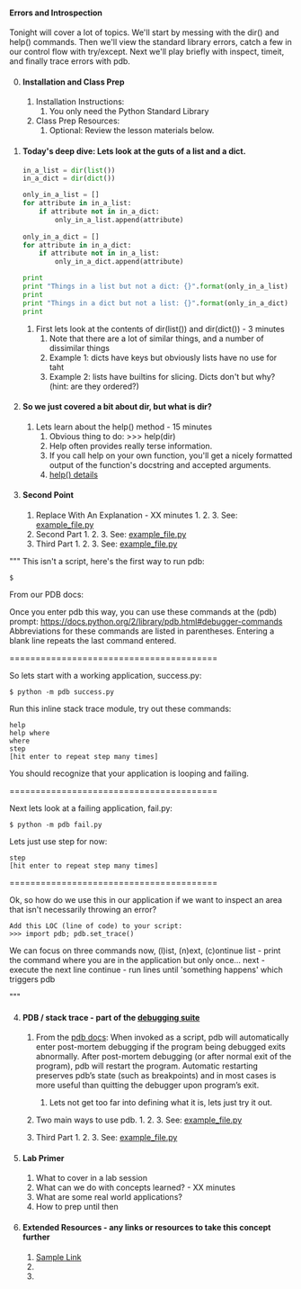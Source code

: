 

#### Errors and Introspection

Tonight will cover a lot of topics. We'll start by messing with the dir() and help() commands. Then we'll view the standard library errors, catch a few in our control flow with try/except. Next we'll play briefly with inspect, timeit, and finally trace errors with pdb.


0. #### Installation and Class Prep 
    1. Installation Instructions:
        1. You only need the Python Standard Library
    2. Class Prep Resources:
        1. Optional: Review the lesson materials below.


1. #### Today's deep dive: Lets look at the guts of a list and a dict.

    ```python
    in_a_list = dir(list())
    in_a_dict = dir(dict())

    only_in_a_list = []
    for attribute in in_a_list:
        if attribute not in in_a_dict:
            only_in_a_list.append(attribute)
            
    only_in_a_dict = []
    for attribute in in_a_dict:
        if attribute not in in_a_list:
            only_in_a_dict.append(attribute)

    print 
    print "Things in a list but not a dict: {}".format(only_in_a_list)
    print
    print "Things in a dict but not a list: {}".format(only_in_a_dict)
    print
    
    ```

    1. First lets look at the contents of dir(list()) and dir(dict()) - 3 minutes
        1. Note that there are a lot of similar things, and a number of dissimilar things
        2. Example 1: dicts have keys but obviously lists have no use for taht
        3. Example 2: lists have __<slice>__ builtins for slicing. Dicts don't but why? (hint: are they ordered?)


2. #### So we just covered a bit about dir, but what is dir?
    1. Lets learn about the help() method - 15 minutes
        1. Obvious thing to do:  >>> help(dir)
        2. Help often provides really terse information.
        3. If you call help on your own function, you'll get a nicely formatted output of the function's docstring and accepted arguments.
        4. [help() details](https://docs.python.org/2/library/functions.html#help)

3. #### Second Point
    1. Replace With An Explanation - XX minutes
        1. 
        2. 
        3. See: [example_file.py](example_file.py)
    2. Second Part
        1. 
        2. 
        3. See: [example_file.py](example_file.py)
    3. Third Part
        1. 
        2. 
        3. See: [example_file.py](example_file.py)

"""
This isn't a script, here's the first way to run pdb:

    $ 
From our PDB docs:

Once you enter pdb this way, you can use these commands at the (pdb) prompt:
    https://docs.python.org/2/library/pdb.html#debugger-commands
    Abbreviations for these commands are listed in parentheses.
    Entering a blank line repeats the last command entered.

========================================

So lets start with a working application, success.py:

    $ python -m pdb success.py

Run this inline stack trace module, try out these commands:

    help
    help where
    where
    step
    [hit enter to repeat step many times]

You should recognize that your application is looping and failing.

========================================

Next lets look at a failing application, fail.py:

    $ python -m pdb fail.py

Lets just use step for now:

    step
    [hit enter to repeat step many times]

========================================

Ok, so how do we use this in our application if we want to inspect an area that isn't necessarily throwing an error?

    Add this LOC (line of code) to your script:
    >>> import pdb; pdb.set_trace()

We can focus on three commands now, (l)ist, (n)ext, (c)ontinue
    list - print the command where you are in the application but only once...
    next - execute the next line
    continue - run lines until 'something happens' which triggers pdb

"""

4. ####  PDB / stack trace - part of the [debugging suite](https://docs.python.org/2/library/debug.html)
    1. From the [pdb docs](https://docs.python.org/2/library/pdb.html): When invoked as a script, pdb will automatically enter post-mortem debugging if the program being debugged exits abnormally. After post-mortem debugging (or after normal exit of the program), pdb will restart the program. Automatic restarting preserves pdb’s state (such as breakpoints) and in most cases is more useful than quitting the debugger upon program’s exit.
        1. Lets not get too far into defining what it is, lets just try it out.

    2. Two main ways to use pdb.
        1. 
        2. 
        3. See: [example_file.py](example_file.py)
    3. Third Part
        1. 
        2. 
        3. See: [example_file.py](example_file.py)


4. #### Lab Primer 
    1. What to cover in a lab session
    2. What can we do with concepts learned? - XX minutes   
    3. What are some real world applications?    
    4. How to prep until then


5. #### Extended Resources - any links or resources to take this concept further    
    1. [Sample Link](www.example.com)
    2. 
    3. 
